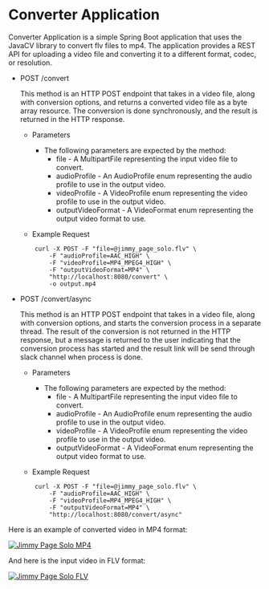 # Converter Application

Converter Application is a simple Spring Boot application that uses the JavaCV library to convert flv files to mp4. The application provides a REST API for uploading a video file and converting it to a different format, codec, or resolution.

* POST /convert
  
  This method is an HTTP POST endpoint that takes in a video file, along with conversion options, and returns a converted video file as a byte array resource. The conversion is done synchronously, and the result is returned in the HTTP response.
  
    - Parameters
        - The following parameters are expected by the method:
          - file - A MultipartFile representing the input video file to convert.
          - audioProfile - An AudioProfile enum representing the audio profile to use in the output video.
          - videoProfile - A VideoProfile enum representing the video profile to use in the output video.
          - outputVideoFormat - A VideoFormat enum representing the output video format to use.
  
    - Example Request
    ```
        curl -X POST -F "file=@jimmy_page_solo.flv" \
            -F "audioProfile=AAC_HIGH" \
            -F "videoProfile=MP4_MPEG4_HIGH" \
            -F "outputVideoFormat=MP4" \
            "http://localhost:8080/convert" \
            -o output.mp4
    ```

* POST /convert/async
  
  This method is an HTTP POST endpoint that takes in a video file, along with conversion options, and starts the conversion process in a separate thread. The result of the conversion is not returned in the HTTP response, but a message is returned to the user indicating that the conversion process has started and the result link will be send through slack channel when process is done.
  
    - Parameters
        - The following parameters are expected by the method:
          - file - A MultipartFile representing the input video file to convert.
          - audioProfile - An AudioProfile enum representing the audio profile to use in the output video.
          - videoProfile - A VideoProfile enum representing the video profile to use in the output video.
          - outputVideoFormat - A VideoFormat enum representing the output video format to use.
  
    - Example Request
    ```
        curl -X POST -F "file=@jimmy_page_solo.flv" \
            -F "audioProfile=AAC_HIGH" \
            -F "videoProfile=MP4_MPEG4_HIGH" \
            -F "outputVideoFormat=MP4" \
            "http://localhost:8080/convert/async" 
    ```

Here is an example of converted video in MP4 format:

[![Jimmy Page Solo MP4](https://video-converter-flv-to-mp4.s3.eu-west-1.amazonaws.com/thumbnail.png)](https://video-converter-flv-to-mp4.s3.eu-west-1.amazonaws.com/output.mp4)

And here is the input video in FLV format:

[![Jimmy Page Solo FLV](https://video-converter-flv-to-mp4.s3.eu-west-1.amazonaws.com/thumbnail.png)](https://video-converter-flv-to-mp4.s3.eu-west-1.amazonaws.com/jimmy_page_solo.flv)